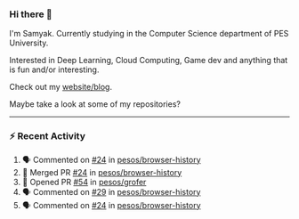 ### Hi there 👋

I'm Samyak. Currently studying in the Computer Science department of PES University.

Interested in Deep Learning, Cloud Computing, Game dev and anything that is fun and/or interesting.

Check out my [website/blog](https://samyak2.github.io/).

Maybe take a look at some of my repositories?

---

### :zap: Recent Activity

<!--START_SECTION:activity-->
1. 🗣 Commented on [#24](https://github.com//pesos/browser-history/issues/24) in [pesos/browser-history](https://github.com//pesos/browser-history)
2. 🎉 Merged PR [#24](https://github.com//pesos/browser-history/pull/24) in [pesos/browser-history](https://github.com//pesos/browser-history)
3. 💪 Opened PR [#54](https://github.com//pesos/grofer/pull/54) in [pesos/grofer](https://github.com//pesos/grofer)
4. 🗣 Commented on [#29](https://github.com//pesos/browser-history/issues/29) in [pesos/browser-history](https://github.com//pesos/browser-history)
5. 🗣 Commented on [#24](https://github.com//pesos/browser-history/issues/24) in [pesos/browser-history](https://github.com//pesos/browser-history)
<!--END_SECTION:activity-->
